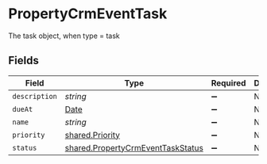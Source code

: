 # PropertyCrmEventTask

The task object, when type = task


## Fields

| Field                                                                                         | Type                                                                                          | Required                                                                                      | Description                                                                                   |
| --------------------------------------------------------------------------------------------- | --------------------------------------------------------------------------------------------- | --------------------------------------------------------------------------------------------- | --------------------------------------------------------------------------------------------- |
| `description`                                                                                 | *string*                                                                                      | :heavy_minus_sign:                                                                            | N/A                                                                                           |
| `dueAt`                                                                                       | [Date](https://developer.mozilla.org/en-US/docs/Web/JavaScript/Reference/Global_Objects/Date) | :heavy_minus_sign:                                                                            | N/A                                                                                           |
| `name`                                                                                        | *string*                                                                                      | :heavy_minus_sign:                                                                            | N/A                                                                                           |
| `priority`                                                                                    | [shared.Priority](../../../sdk/models/shared/priority.md)                                     | :heavy_minus_sign:                                                                            | N/A                                                                                           |
| `status`                                                                                      | [shared.PropertyCrmEventTaskStatus](../../../sdk/models/shared/propertycrmeventtaskstatus.md) | :heavy_minus_sign:                                                                            | N/A                                                                                           |